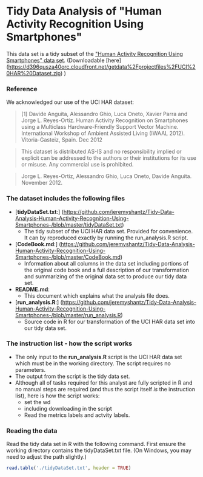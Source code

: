 # Tidy Data Analysis of "Human Activity Recognition Using Smartphones"

This data set is a tidy subset of the ["Human Activity Recognition Using Smartphones" data set](http://archive.ics.uci.edu/ml/datasets/Human+Activity+Recognition+Using+Smartphones). (Downloadable [here] (https://d396qusza40orc.cloudfront.net/getdata%2Fprojectfiles%2FUCI%20HAR%20Dataset.zip) )

### Reference
We acknowledged our use of the UCI HAR dataset:

> [1] Davide Anguita, Alessandro Ghio, Luca Oneto, Xavier Parra and Jorge L. Reyes-Ortiz. Human Activity Recognition on Smartphones using a Multiclass Hardware-Friendly Support Vector Machine. International Workshop of Ambient Assisted Living (IWAAL 2012). Vitoria-Gasteiz, Spain. Dec 2012

> This dataset is distributed AS-IS and no responsibility implied or explicit can be addressed to the authors or their institutions for its use or misuse. Any commercial use is prohibited.

> Jorge L. Reyes-Ortiz, Alessandro Ghio, Luca Oneto, Davide Anguita. November 2012.

### The dataset includes the following files
* [**tidyDataSet.txt**:] (https://github.com/jeremyshantz/Tidy-Data-Analysis-Human-Activity-Recognition-Using-Smartphones-/blob/master/tidyDataSet.txt) 
    * The tidy subset of the UCI HAR data set. Provided for convenience. It can by reproduced exactly by running the run_analysis.R script.
* [**CodeBook.md**:] (https://github.com/jeremyshantz/Tidy-Data-Analysis-Human-Activity-Recognition-Using-Smartphones-/blob/master/CodeBook.md)
    * Information about all columns in the data set including portions of the original code book and a full description of our transformation and summarizing of the original data set to produce our tidy data set.
* **README.md**: 
    * This document which explains what the analysis file does. 
* [**run_analysis.R**:] (https://github.com/jeremyshantz/Tidy-Data-Analysis-Human-Activity-Recognition-Using-Smartphones-/blob/master/run_analysis.R) 
    * Source code in R for our transformation of the UCI HAR data set into our tidy data set.

### The instruction list - how the script works
* The only input to the **run_analysis.R** script is the UCI HAR data set which must be in the working directory. The script requires no parameters.
* The output from the script is the tidy data set.
* Although all of tasks required for this analyst are fully scripted in R and no manual steps are required (and thus the script itself *is* the instruction list), here is how the script works:
    * set the wd
    * including downloading in the script
    * Read the metrics labels and actvity labels.


### Reading the data
Read the tidy data set in R with the following command. First ensure the working directory contains the tidyDataSet.txt file. (On Windows, you may need to adjust the path slightly.)

```R
read.table('./tidyDataSet.txt', header = TRUE)
```
